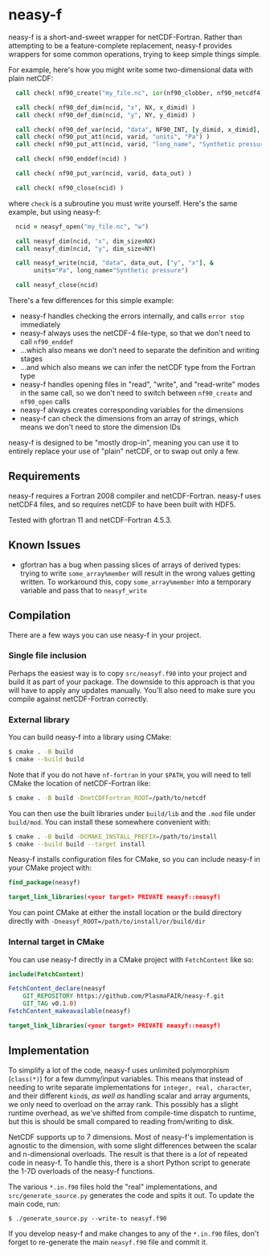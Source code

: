 neasy-f
=======

neasy-f is a short-and-sweet wrapper for netCDF-Fortran. Rather than attempting
to be a feature-complete replacement, neasy-f provides wrappers for some common
operations, trying to keep simple things simple.

For example, here's how you might write some two-dimensional data with plain
netCDF:

```fortran
  call check( nf90_create("my_file.nc", ior(nf90_clobber, nf90_netcdf4), ncid) )

  call check( nf90_def_dim(ncid, "x", NX, x_dimid) )
  call check( nf90_def_dim(ncid, "y", NY, y_dimid) )

  call check( nf90_def_var(ncid, "data", NF90_INT, [y_dimid, x_dimid], varid)
  call check( nf90_put_att(ncid, varid, "units", "Pa") )
  call check( nf90_put_att(ncid, varid, "long_name", "Synthetic pressure") )

  call check( nf90_enddef(ncid) )

  call check( nf90_put_var(ncid, varid, data_out) )

  call check( nf90_close(ncid) )
```

where `check` is a subroutine you must write yourself. Here's the same example,
but using neasy-f:

```fortran
  ncid = neasyf_open("my_file.nc", "w")

  call neasyf_dim(ncid, "x", dim_size=NX)
  call neasyf_dim(ncid, "y", dim_size=NY)

  call neasyf_write(ncid, "data", data_out, ["y", "x"], &
       units="Pa", long_name="Synthetic pressure")

  call neasyf_close(ncid)
```

There's a few differences for this simple example:

- neasy-f handles checking the errors internally, and calls `error stop`
  immediately
- neasy-f always uses the netCDF-4 file-type, so that we don't need to call
  `nf90_enddef`
- ...which also means we don't need to separate the definition and writing
  stages
- ...and which also means we can infer the netCDF type from the Fortran type
- neasy-f handles opening files in "read", "write", and "read-write" modes in
  the same call, so we don't need to switch between `nf90_create` and
  `nf90_open` calls
- neasy-f always creates corresponding variables for the dimensions
- neasy-f can check the dimensions from an array of strings, which means we
  don't need to store the dimension IDs


neasy-f is designed to be "mostly drop-in", meaning you can use it to entirely
replace your use of "plain" netCDF, or to swap out only a few.

Requirements
------------

neasy-f requires a Fortran 2008 compiler and netCDF-Fortran. neasy-f uses
netCDF4 files, and so requires netCDF to have been built with HDF5.

Tested with gfortran 11 and netCDF-Fortran 4.5.3.

Known Issues
------------

- gfortran has a bug when passing slices of arrays of derived types:
  trying to write `some_array%member` will result in the wrong values
  getting written. To workaround this, copy `some_array%member` into a
  temporary variable and pass that to `neasyf_write`

Compilation
-----------

There are a few ways you can use neasy-f in your project.

### Single file inclusion

Perhaps the easiest way is to copy `src/neasyf.f90` into your project and build
it as part of your package. The downside to this approach is that you will have
to apply any updates manually. You'll also need to make sure you compile against
netCDF-Fortran correctly.

### External library

You can build neasy-f into a library using CMake:

```bash
$ cmake . -B build
$ cmake --build build
```

Note that if you do not have `nf-fortran` in your `$PATH`, you will need to tell
CMake the location of netCDF-Fortran like:

```bash
$ cmake . -B build -DnetCDFFortran_ROOT=/path/to/netcdf
```

You can then use the built libraries under `build/lib` and the `.mod` file under
`build/mod`. You can install these somewhere convenient with:

```bash
$ cmake . -B build -DCMAKE_INSTALL_PREFIX=/path/to/install
$ cmake --build build --target install
```

Neasy-f installs configuration files for CMake, so you can include neasy-f in
your CMake project with:

```cmake
find_package(neasyf)

target_link_libraries(<your target> PRIVATE neasyf::neasyf)
```

You can point CMake at either the install location or the build directory
directly with `-Dneasyf_ROOT=/path/to/install/or/build/dir`

### Internal target in CMake

You can use neasy-f directly in a CMake project with `FetchContent` like so:

```cmake
include(FetchContent)

FetchContent_declare(neasyf
    GIT_REPOSITORY https://github.com/PlasmaFAIR/neasy-f.git
    GIT_TAG v0.1.0)
FetchContent_makeavailable(neasyf)

target_link_libraries(<your target> PRIVATE neasyf::neasyf)
```

Implementation
--------------

To simplify a lot of the code, neasy-f uses unlimited polymorphism (`class(*)`)
for a few dummy/input variables. This means that instead of needing to write
separate implementations for `integer, real, character`, and their different
`kind`s, _as well as_ handling scalar and array arguments, we only need to
overload on the array rank. This possibly has a slight runtime overhead, as
we've shifted from compile-time dispatch to runtime, but this is should be small
compared to reading from/writing to disk.

NetCDF supports up to 7 dimensions. Most of neasy-f's implementation is agnostic
to the dimension, with some slight differences between the scalar and
n-dimensional overloads. The result is that there is a _lot_ of repeated code in
neasy-f. To handle this, there is a short Python script to generate the 1-7D
overloads of the neasy-f functions.

The various `*.in.f90` files hold the "real" implementations, and
`src/generate_source.py` generates the code and spits it out. To update the main
code, run:

```
$ ./generate_source.py --write-to neasyf.f90
```

If you develop neasy-f and make changes to any of the `*.in.f90` files, don't
forget to re-generate the main `neasyf.f90` file and commit it.
